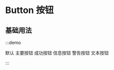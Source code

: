 # Button 按钮

## 基础用法

:::demo

<div class="app-item">
<l-button>默认</l-button>
<l-button type="primary">主要按钮</l-button>
<l-button type="success">成功按钮</l-button>
<l-button type="warning">信息按钮</l-button>
<l-button type="danger">警告按钮</l-button>
<l-button type="text">文本按钮</l-button>
</div>

:::
